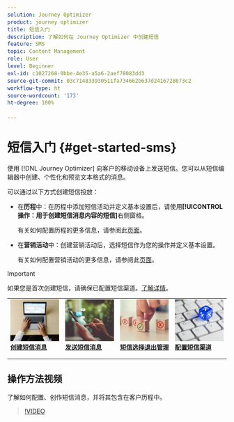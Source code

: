 ```yaml
---
solution: Journey Optimizer
product: journey optimizer
title: 短信入门
description: 了解如何在 Journey Optimizer 中创建短信
feature: SMS
topic: Content Management
role: User
level: Beginner
exl-id: c1027268-0bbe-4e35-a5a6-2aef78083dd3
source-git-commit: 03c714833930511fa734662b637d2416728073c2
workflow-type: ht
source-wordcount: '173'
ht-degree: 100%

---
```


# 短信入门 {#get-started-sms}

使用 [!DNL Journey Optimizer] 向客户的移动设备上发送短信。您可以从短信编辑器中创建、个性化和预览文本格式的消息。

可以通过以下方式创建短信投放：

* 在&#x200B;**历程**&#x200B;中：在历程中添加短信活动并定义基本设置后，请使用&#x200B;**[!UICONTROL 操作：用于创建短信消息内容的短信]**&#x200B;右侧窗格。

  有关如何配置历程的更多信息，请参阅此[页面](../building-journeys/journey-gs.md)。

* 在&#x200B;**营销活动**&#x200B;中：创建营销活动后，选择短信作为您的操作并定义基本设置。

  有关如何配置营销活动的更多信息，请参阅此[页面](../campaigns/create-campaign.md#configure)。


>[!IMPORTANT]
>
>如果您是首次创建短信，请确保已配置短信渠道。[了解详情](sms-configuration.md)。

<table style="table-layout:fixed"><tr style="border: 0;">
<td>
<a href="create-sms.md">
<img alt="潜在客户" src="../assets/do-not-localize/sms-create.jpeg">
</a>
<div><a href="create-sms.md"><strong>创建短信消息</strong>
</div>
<p>
</td>
<td>
<a href="send-sms.md">
<img alt="不频繁" src="../assets/do-not-localize/sms-sending.jpg">
</a>
<div>
<a href="send-sms.md"><strong>发送短信消息</strong></a>
</div>
<p></td>
<td>
<a href="sms-opt-out.md">
<img alt="验证" src="../assets/do-not-localize/sms-opt-out.jpg">
</a>
<div>
<a href="sms-opt-out.md"><strong>短信选择退出管理</strong></a>
</div>
<p>
</td>
<td>
<a href="sms-configuration.md">
<img alt="验证" src="../assets/do-not-localize/sms-config.jpg">
</a>
<div>
<a href="sms-configuration.md"><strong>配置短信渠道</strong></a>
</div>
<p>
</td>
</tr></table>

## 操作方法视频

了解如何配置、创作短信消息，并将其包含在客户历程中。

>[!VIDEO](https://video.tv.adobe.com/v/3420509?learn=on)
